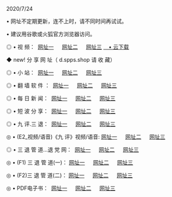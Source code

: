 <p>2020/7/24
<p>• 网址不定期更新，连不上时，请不同时间再试试。
<p>• 建议用谷歌或火狐官方浏览器访问。
<p>◎ • 视 频： 
<a href="http://pcd.hdfmradio.com/" target="_blank">网址一</a> 　 
<a href="http://pad.hdfmradio.com/" target="_blank">网址二</a> 　 
<a href="http://pbd.hdfmradio.com/b.html" target="_blank">网址三</a>
<a href="https://disk.yandex.ru/d/wIUK0uxc3Gk4Ng" target="_blank">　• 云下载 </a></p>
<p>◆ new! 分 享 网 址（ d.spps.shop  请 收 藏）</p>

<p>◎ • 小 站：  
<a href="http://pcd.hdfmradio.com/f.html" target="_blank">网址一</a> 　 
<a href="http://pad.hdfmradio.com/h.html" target="_blank">网址二</a> 　 
<a href="http://pbd.hdfmradio.com/k/" target="_blank">网址三</a></p>
<p>◎ • 翻 墙 软 件 ：  
<a href="http://pcd.hdfmradio.com/ff/" target="_blank">网址一</a> 　 
<a href="http://pad.hdfmradio.com/s/read/a1_nd.html" target="_blank">网址二</a> 　 
<a href="http://pbd.hdfmradio.com/ff/index.html" target="_blank">网址三</a></p>
<p>◎ • 每 日 新 闻：  
<a href="http://pcd.hdfmradio.com/day/" target="_blank">网址一</a> 　 
<a href="http://pad.hdfmradio.com/day/" target="_blank">网址二</a> 　 
<a href="http://pbd.hdfmradio.com/day/index.html" target="_blank">网址三</a></p>
<p>◎ • 短 波 分 享：  
<a href="http://pcd.hdfmradio.com/h/" target="_blank">网址一</a> 　 
<a href="http://pbd.hdfmradio.com/h/" target="_blank">网址二</a> 　 
<a href="http://pad.hdfmradio.com/h/index.html" target="_blank">网址三</a></p>
<p>◎ • 九 评.三 退：  
<a href="http://pcd.hdfmradio.com/t/" target="_blank">网址一</a> 　 
<a href="http://pad.hdfmradio.com/v2/index.html" target="_blank">网址二</a> 　 
<a href="http://pbd.hdfmradio.com/tt/index.html" target="_blank">网址三</a> 　</p>
<p>◎ • (E2_视频/语音)《九 评》视频/语音: 
<a href="http://pad.hdfmradio.com/7738.html" target="_blank">网址一</a> 　 
<a href="http://pcd.hdfmradio.com/7614.html" target="_blank">网址二</a> 　 
<a href="http://pbd.hdfmradio.com/7633.html" target="_blank">网址三</a></p>
<p>◎ • 三 退 管 道...退 党 网：  
<a href="http://pcd.hdfmradio.com/go/td1.html" target="_blank">网址一</a> 　 
<a href="http://pad.hdfmradio.com/go/td2.html" target="_blank">网址二</a> 　 
<a href="http://pbd.hdfmradio.com/go/td3.html" target="_blank">网址三</a></p>
<p>◎ • (F1) 三 退 管 道(一)： 
<a href="http://pcd.hdfmradio.com/dd/" target="_blank">网址一</a> 　 
<a href="http://pad.hdfmradio.com/s/read/a1_tdx.html" target="_blank">网址二</a> 　 
<a href="http://pbd.hdfmradio.com/dd/" target="_blank">网址三</a></p>
<p>◎ • (F2)三 退 管 道(二)： 
<a href="http://pad.hdfmradio.com/d/" target="_blank">网址一</a> 　 
<a href="http://pcd.hdfmradio.com/d/index.html" target="_blank">网址二</a> 　 
<a href="http://pbd.hdfmradio.com/d/" target="_blank">网址三</a></p>
<p>◎ • PDF电子书：  
<a href="http://pcd.hdfmradio.com/p/" target="_blank">网址一</a> 　 
<a href="http://pad.hdfmradio.com/p/index.html" target="_blank">网址二</a> 　 
<a href="http://pbd.hdfmradio.com/p/" target="_blank">网址三</a></p>
